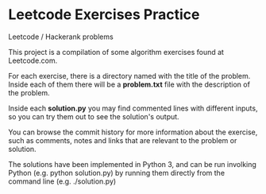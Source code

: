 # Leetcode Exercises Practice
Leetcode / Hackerank problems

This project is a compilation of some algorithm exercises found at Leetcode.com.

For each exercise, there is a directory named with the title of the problem. Inside each of them there will be a **problem.txt** file with the description of the problem.

Inside each **solution.py** you may find commented lines with different inputs, so you can try them out to see the solution's output.

You can browse the commit history for more information about the exercise, such as comments, notes and links that are relevant to the problem or solution.

The solutions have been implemented in Python 3, and can be run involking Python (e.g. python solution.py) by running them directly from the command line (e.g. ./solution.py)

